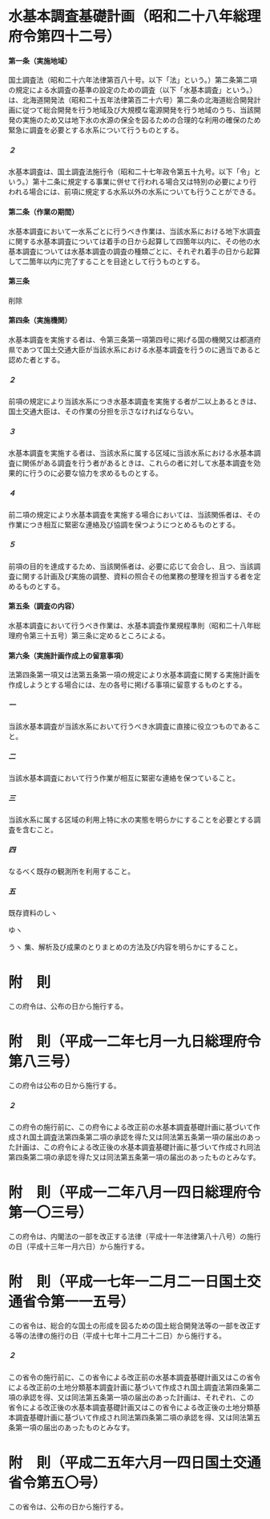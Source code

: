 # 水基本調査基礎計画（昭和二十八年総理府令第四十二号）
#### 第一条（実施地域）
国土調査法（昭和二十六年法律第百八十号。以下「法」という。）第二条第二項の規定による水調査の基準の設定のための調査（以下「水基本調査」という。）は、北海道開発法（昭和二十五年法律第百二十六号）第二条の北海道総合開発計画に従つて総合開発を行う地域及び大規模な電源開発を行う地域のうち、当該開発の実施のため又は地下水の水源の保全を図るための合理的な利用の確保のため緊急に調査を必要とする水系について行うものとする。
##### ２
水基本調査は、国土調査法施行令（昭和二十七年政令第五十九号。以下「令」という。）第十二条に規定する事業に併せて行われる場合又は特別の必要により行われる場合には、前項に規定する水系以外の水系についても行うことができる。
#### 第二条（作業の期間）
水基本調査において一水系ごとに行うべき作業は、当該水系における地下水調査に関する水基本調査については着手の日から起算して四箇年以内に、その他の水基本調査については水基本調査の調査の種類ごとに、それぞれ着手の日から起算して二箇年以内に完了することを目途として行うものとする。
#### 第三条
削除
#### 第四条（実施機関）
水基本調査を実施する者は、令第三条第一項第四号に掲げる国の機関又は都道府県であつて国土交通大臣が当該水系における水基本調査を行うのに適当であると認めた者とする。
##### ２
前項の規定により当該水系につき水基本調査を実施する者が二以上あるときは、国土交通大臣は、その作業の分担を示さなければならない。
##### ３
水基本調査を実施する者は、当該水系に属する区域に当該水系における水基本調査に関係がある調査を行う者があるときは、これらの者に対して水基本調査を効果的に行うのに必要な協力を求めるものとする。
##### ４
前二項の規定により水基本調査を実施する場合においては、当該関係者は、その作業につき相互に緊密な連絡及び協調を保つようにつとめるものとする。
##### ５
前項の目的を達成するため、当該関係者は、必要に応じて会合し、且つ、当該調査に関する計画及び実施の調整、資料の照合その他業務の整理を担当する者を定めるものとする。
#### 第五条（調査の内容）
水基本調査において行うべき作業は、水基本調査作業規程準則（昭和二十八年総理府令第三十五号）第三条に定めるところによる。
#### 第六条（実施計画作成上の留意事項）
法第四条第一項又は法第五条第一項の規定により水基本調査に関する実施計画を作成しようとする場合には、左の各号に掲げる事項に留意するものとする。
##### 一
当該水基本調査が当該水系において行うべき水調査に直接に役立つものであること。
##### 二
当該水基本調査において行う作業が相互に緊密な連絡を保つていること。
##### 三
当該水系に属する区域の利用上特に水の実態を明らかにすることを必要とする調査を含むこと。
##### 四
なるべく既存の観測所を利用すること。
##### 五
既存資料のしヽ

ゆヽ

うヽ
集、解析及び成果のとりまとめの方法及び内容を明らかにすること。
# 附　則
この府令は、公布の日から施行する。
# 附　則（平成一二年七月一九日総理府令第八三号）
この府令は公布の日から施行する。
##### ２
この府令の施行前に、この府令による改正前の水基本調査基礎計画に基づいて作成され国土調査法第四条第二項の承認を得た又は同法第五条第一項の届出のあった計画は、この府令による改正後の水基本調査基礎計画に基づいて作成され同法第四条第二項の承認を得た又は同法第五条第一項の届出のあったものとみなす。
# 附　則（平成一二年八月一四日総理府令第一〇三号）
この府令は、内閣法の一部を改正する法律（平成十一年法律第八十八号）の施行の日（平成十三年一月六日）から施行する。
# 附　則（平成一七年一二月二一日国土交通省令第一一五号）
この省令は、総合的な国土の形成を図るための国土総合開発法等の一部を改正する等の法律の施行の日（平成十七年十二月二十二日）から施行する。
##### ２
この省令の施行前に、この省令による改正前の水基本調査基礎計画又はこの省令による改正前の土地分類基本調査計画に基づいて作成され国土調査法第四条第二項の承認を得、又は同法第五条第一項の届出のあった計画は、それぞれ、この省令による改正後の水基本調査基礎計画又はこの省令による改正後の土地分類基本調査基礎計画に基づいて作成され同法第四条第二項の承認を得、又は同法第五条第一項の届出のあったものとみなす。
# 附　則（平成二五年六月一四日国土交通省令第五〇号）
この省令は、公布の日から施行する。
